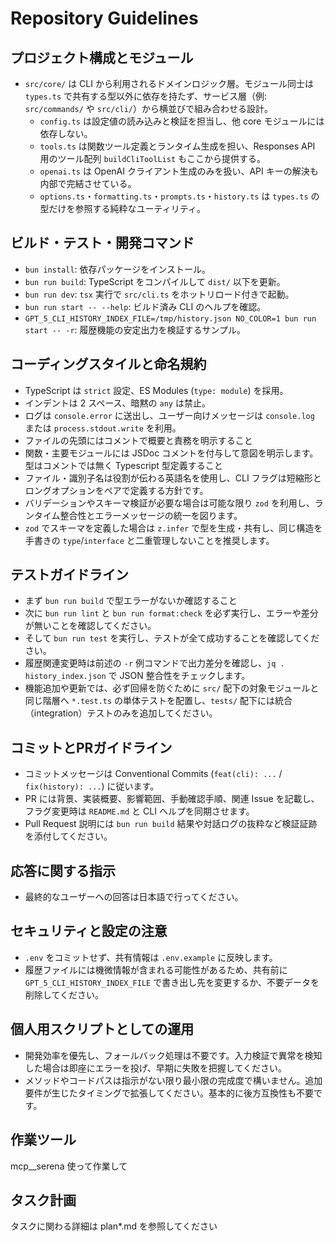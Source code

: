 # Repository Guidelines

## プロジェクト構成とモジュール

- `src/core/` は CLI から利用されるドメインロジック層。モジュール同士は `types.ts` で共有する型以外に依存を持たず、サービス層（例: `src/commands/` や `src/cli/`）から横並びで組み合わせる設計。
  - `config.ts` は設定値の読み込みと検証を担当し、他 core モジュールには依存しない。
  - `tools.ts` は関数ツール定義とランタイム生成を担い、Responses API 用のツール配列 `buildCliToolList` もここから提供する。
  - `openai.ts` は OpenAI クライアント生成のみを扱い、API キーの解決も内部で完結させている。
  - `options.ts`・`formatting.ts`・`prompts.ts`・`history.ts` は `types.ts` の型だけを参照する純粋なユーティリティ。

## ビルド・テスト・開発コマンド
- `bun install`: 依存パッケージをインストール。
- `bun run build`: TypeScript をコンパイルして `dist/` 以下を更新。
- `bun run dev`: `tsx` 実行で `src/cli.ts` をホットリロード付きで起動。
- `bun run start -- --help`: ビルド済み CLI のヘルプを確認。
- `GPT_5_CLI_HISTORY_INDEX_FILE=/tmp/history.json NO_COLOR=1 bun run start -- -r`: 履歴機能の安定出力を検証するサンプル。

## コーディングスタイルと命名規約
- TypeScript は `strict` 設定、ES Modules (`type: module`) を採用。
- インデントは 2 スペース、暗黙の `any` は禁止。
- ログは `console.error` に送出し、ユーザー向けメッセージは `console.log` または `process.stdout.write` を利用。
- ファイルの先頭にはコメントで概要と責務を明示すること
- 関数・主要モジュールには JSDoc コメントを付与して意図を明示します。型はコメントでは無く Typescript 型定義すること
- ファイル・識別子名は役割が伝わる英語名を使用し、CLI フラグは短縮形とロングオプションをペアで定義する方針です。
- バリデーションやスキーマ検証が必要な場合は可能な限り `zod` を利用し、ランタイム整合性とエラーメッセージの統一を図ります。
- `zod` でスキーマを定義した場合は `z.infer` で型を生成・共有し、同じ構造を手書きの `type`/`interface` と二重管理しないことを推奨します。

## テストガイドライン
- まず `bun run build` で型エラーがないか確認すること
- 次に `bun run lint` と `bun run format:check` を必ず実行し、エラーや差分が無いことを確認してください。
- そして `bun run test` を実行し、テストが全て成功することを確認してください。
- 履歴関連変更時は前述の `-r` 例コマンドで出力差分を確認し、`jq . history_index.json` で JSON 整合性をチェックします。
- 機能追加や更新では、必ず回帰を防ぐために `src/` 配下の対象モジュールと同じ階層へ `*.test.ts` の単体テストを配置し、`tests/` 配下には統合（integration）テストのみを追加してください。

## コミットとPRガイドライン
- コミットメッセージは Conventional Commits (`feat(cli): ...` / `fix(history): ...`) に従います。
- PR には背景、実装概要、影響範囲、手動確認手順、関連 Issue を記載し、フラグ変更時は `README.md` と CLI ヘルプを同期させます。
- Pull Request 説明には `bun run build` 結果や対話ログの抜粋など検証証跡を添付してください。

## 応答に関する指示
- 最終的なユーザーへの回答は日本語で行ってください。

## セキュリティと設定の注意
- `.env` をコミットせず、共有情報は `.env.example` に反映します。
- 履歴ファイルには機微情報が含まれる可能性があるため、共有前に `GPT_5_CLI_HISTORY_INDEX_FILE` で書き出し先を変更するか、不要データを削除してください。

## 個人用スクリプトとしての運用
- 開発効率を優先し、フォールバック処理は不要です。入力検証で異常を検知した場合は即座にエラーを投げ、早期に失敗を把握してください。
- メソッドやコードパスは指示がない限り最小限の完成度で構いません。追加要件が生じたタイミングで拡張してください。基本的に後方互換性も不要です。

## 作業ツール

mcp__serena 使って作業して

## タスク計画

タスクに関わる詳細は plan*.md を参照してください
